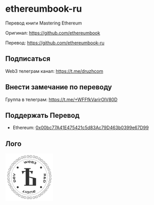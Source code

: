# ethereumbook-ru
Перевод книги Mastering Ethereum

Оригинал: https://github.com/ethereumbook

Перевод: https://github.com/ethereumbook-ru

## Подписаться

Web3 телеграм канал: https://t.me/druzhcom

## Внести замечание по переводу

Группа в телеграм: https://t.me/+WFFfkVarirOlV80D

## Поддержать Перевод

- Ethereum: [0x00bc77A41E475421c5d83Ac79D463b0399e67D99](https://etherscan.io/address/0x00bc77A41E475421c5d83Ac79D463b0399e67D99)

## Лого

<p><a href="https://t.me/druzhcom" alt="Дружининъ"><img src="book/kniga/kartinki/druzhcom_logo.png" alt="Дружининъ" /></a></p>
